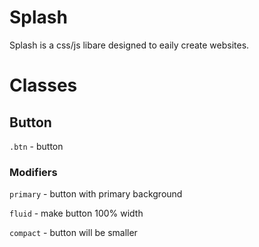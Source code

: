 # Splash
Splash is a css/js libare designed to eaily create websites.

# Classes

## Button

`.btn` - button

### Modifiers

`primary` - button with primary background

`fluid` - make button 100% width

`compact` - button will be smaller
